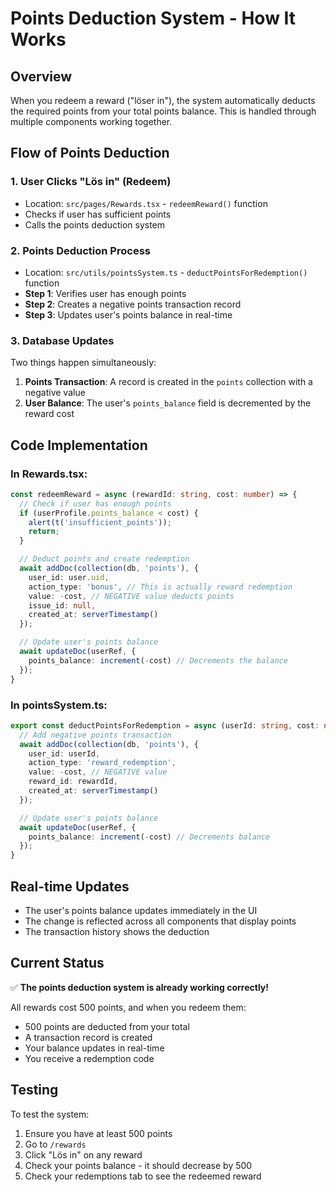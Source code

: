 # Points Deduction System - How It Works

## Overview
When you redeem a reward ("löser in"), the system automatically deducts the required points from your total points balance. This is handled through multiple components working together.

## Flow of Points Deduction

### 1. User Clicks "Lös in" (Redeem)
- Location: `src/pages/Rewards.tsx` - `redeemReward()` function
- Checks if user has sufficient points
- Calls the points deduction system

### 2. Points Deduction Process
- Location: `src/utils/pointsSystem.ts` - `deductPointsForRedemption()` function
- **Step 1**: Verifies user has enough points
- **Step 2**: Creates a negative points transaction record
- **Step 3**: Updates user's points balance in real-time

### 3. Database Updates
Two things happen simultaneously:
1. **Points Transaction**: A record is created in the `points` collection with a negative value
2. **User Balance**: The user's `points_balance` field is decremented by the reward cost

## Code Implementation

### In Rewards.tsx:
```typescript
const redeemReward = async (rewardId: string, cost: number) => {
  // Check if user has enough points
  if (userProfile.points_balance < cost) {
    alert(t('insufficient_points'));
    return;
  }

  // Deduct points and create redemption
  await addDoc(collection(db, 'points'), {
    user_id: user.uid,
    action_type: 'bonus', // This is actually reward redemption
    value: -cost, // NEGATIVE value deducts points
    issue_id: null,
    created_at: serverTimestamp()
  });

  // Update user's points balance
  await updateDoc(userRef, {
    points_balance: increment(-cost) // Decrements the balance
  });
}
```

### In pointsSystem.ts:
```typescript
export const deductPointsForRedemption = async (userId: string, cost: number, rewardId: string) => {
  // Add negative points transaction
  await addDoc(collection(db, 'points'), {
    user_id: userId,
    action_type: 'reward_redemption',
    value: -cost, // NEGATIVE value
    reward_id: rewardId,
    created_at: serverTimestamp()
  });

  // Update user's points balance
  await updateDoc(userRef, {
    points_balance: increment(-cost) // Decrements balance
  });
}
```

## Real-time Updates
- The user's points balance updates immediately in the UI
- The change is reflected across all components that display points
- The transaction history shows the deduction

## Current Status
✅ **The points deduction system is already working correctly!**

All rewards cost 500 points, and when you redeem them:
- 500 points are deducted from your total
- A transaction record is created
- Your balance updates in real-time
- You receive a redemption code

## Testing
To test the system:
1. Ensure you have at least 500 points
2. Go to `/rewards`
3. Click "Lös in" on any reward
4. Check your points balance - it should decrease by 500
5. Check your redemptions tab to see the redeemed reward